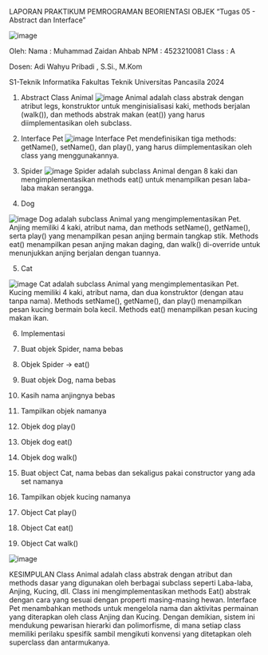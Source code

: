 LAPORAN PRAKTIKUM PEMROGRAMAN BEORIENTASI OBJEK
“Tugas 05 - Abstract dan Interface”

![image](https://upload.wikimedia.org/wikipedia/id/4/46/Logo_Universitas_Pancasila.png)

Oleh:
Nama	: Muhammad Zaidan Ahbab
NPM	: 4523210081
Class	: A

Dosen:
Adi Wahyu Pribadi , S.Si., M.Kom

S1-Teknik Informatika 
Fakultas Teknik Universitas Pancasila 
2024

1.	Abstract Class Animal
   ![image](https://github.com/user-attachments/assets/6ac6dac0-ed42-42c6-b12e-ff084d3975c1)
  	Animal adalah class abstrak dengan atribut legs, konstruktor untuk menginisialisasi kaki, methods berjalan (walk()), dan methods abstrak makan (eat()) yang harus diimplementasikan oleh subclass.

2.	Interface Pet
   ![image](https://github.com/user-attachments/assets/01890294-ea14-4cb3-8721-9467a3f11b60)
  	Interface Pet mendefinisikan tiga methods: getName(), setName(), dan play(), yang harus diimplementasikan oleh class yang menggunakannya.

3.	Spider
   ![image](https://github.com/user-attachments/assets/249dc2b7-6816-4789-a452-8b73da8328a0)
  	Spider adalah subclass Animal dengan 8 kaki dan mengimplementasikan methods eat() untuk menampilkan pesan laba-laba makan serangga.

4.	Dog
   
   ![image](https://github.com/user-attachments/assets/98156278-410d-4769-913a-b732b914adf3)
  	Dog adalah subclass Animal yang mengimplementasikan Pet. Anjing memiliki 4 kaki, atribut nama, dan methods setName(), getName(), serta play() yang menampilkan pesan anjing bermain tangkap stik. Methods eat() menampilkan pesan anjing makan daging, dan walk() di-override untuk menunjukkan anjing berjalan dengan tuannya.

5.	Cat
   
   ![image](https://github.com/user-attachments/assets/52fd54cc-fa10-4c16-beb9-58afe15ebc3d)
  	Cat adalah subclass Animal yang mengimplementasikan Pet. Kucing memiliki 4 kaki, atribut nama, dan dua konstruktor (dengan atau tanpa nama). Methods setName(), getName(), dan play() menampilkan pesan kucing bermain bola kecil. Methods eat() menampilkan pesan kucing makan ikan.

6.	Implementasi
   
1.	Buat objek Spider, nama bebas
2.	Objek Spider → eat()
3.	Buat objek Dog, nama bebas
4.	Kasih nama anjingnya bebas
5.	Tampilkan objek namanya
6.	Objek dog play()
7.	Objek dog eat()
8.	Objek dog walk()
9.	Buat object Cat, nama bebas dan sekaligus pakai constructor yang ada set namanya
10.	Tampilkan objek kucing namanya
11.	Object Cat play()
12.	Object Cat eat()
13.	Object Cat walk()

![image](https://github.com/user-attachments/assets/6c3111ce-b8b9-445b-8501-0adffe62a3bc)

KESIMPULAN
Class Animal adalah class abstrak dengan atribut dan methods dasar yang digunakan oleh berbagai subclass seperti Laba-laba, Anjing, Kucing, dll. Class ini mengimplementasikan methods Eat() abstrak  dengan cara yang sesuai dengan properti masing-masing hewan. Interface Pet menambahkan methods untuk mengelola nama dan aktivitas permainan yang diterapkan oleh class Anjing dan Kucing. Dengan demikian, sistem ini mendukung pewarisan hierarki  dan polimorfisme, di mana setiap class memiliki perilaku spesifik sambil mengikuti konvensi yang ditetapkan oleh superclass dan antarmukanya.

